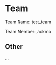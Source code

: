 <!--
 * @Author: modi
 * @Date: 2023-06-17 22:57:00
 * @LastEditors: modi
 * @LastEditTime: 2023-06-17 22:57:17
 * @Description: file content
 * @FilePath: \whale-starry\stl\test_team\README.md
-->
# Team

Team Name: test_team

Team Member: jackmo

## Other

...

